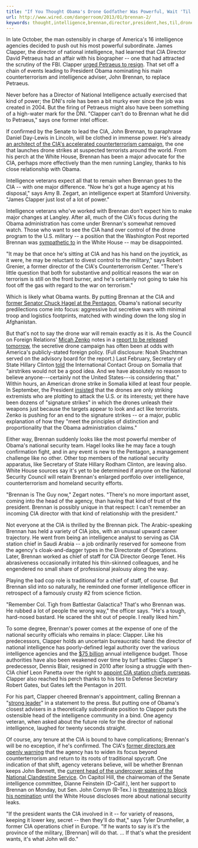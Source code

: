```yaml
---
title: "If You Thought Obama's Drone Godfather Was Powerful, Wait 'Til He's at the CIA"
url: http://www.wired.com/dangerroom/2013/01/brennan-2/
keywords: thought,intelligence,brennan,director,president,hes,til,drone,cia,national,security,powerful,obamas,john,wait,godfather,clapper
---
```

In late October, the man ostensibly in charge of America\'s 16 intelligence agencies decided to push out his most powerful subordinate. James Clapper, the director of national intelligence, had learned that CIA Director David Petraeus had an affair with his biographer -- one that had attracted the scrutiny of the FBI. Clapper [urged Petraeus to resign](https://www.wired.com/dangerroom/2012/11/fbi-allen/). That set off a chain of events leading to President Obama nominating his main counterterrorism and intelligence adviser, John Brennan, to replace Petraeus.

Never before has a Director of National Intelligence actually exercised that kind of power; the DNI\'s role has been a bit murky ever since the job was created in 2004. But the firing of Petraeus might also have been something of a high-water mark for the DNI. \"Clapper can\'t do to Brennan what he did to Petraeus,\" says one former intel officer.

If confirmed by the Senate to lead the CIA, John Brennan, to paraphrase Daniel Day-Lewis in Lincoln, will be clothed in immense power. He\'s already [an architect of the CIA\'s accelerated counterterrorism campaign](https://www.wired.com/dangerroom/2013/01/brennan-cia/), the one that launches drone strikes at suspected terrorists around the world. From his perch at the White House, Brennan has been a major advocate for the CIA, perhaps more effectively than the men running Langley, thanks to his close relationship with Obama.

Intelligence veterans expect all that to remain when Brennan goes to the CIA -- with one major difference. \"Now he\'s got a huge agency at his disposal,\" says Amy B. Zegart, an intelligence expert at Stamford University. \"James Clapper just lost of a lot of power.\"

Intelligence veterans who\'ve worked with Brennan don\'t expect him to make major changes at Langley. After all, much of the CIA\'s focus during the Obama administration has come under Brennan\'s somewhat removed watch. Those who want to see the CIA hand over control of the drone program to the U.S. military -- a position that the Washington Post reported Brennan was [sympathetic to](http://www.washingtonpost.com/world/national-security/cia-veteran-john-brennan-has-transformed-us-counterterrorism-policy/2012/10/24/318b8eec-1c7c-11e2-ad90-ba5920e56eb3_print.html) in the White House -- may be disappointed.

\"It may be that once he\'s sitting at CIA and has his hand on the joystick, as it were, he may be reluctant to divest control to the military,\" says Robert Grenier, a former director of the CIA\'s Counterterrorism Center. \"There\'s little question that both for substantive and political reasons the war on terrorism is still on the front burner, and he\'s certainly not going to take his foot off the gas with regard to the war on terrorism.\"

Which is likely what Obama wants. By putting Brennan at the CIA and [former Senator Chuck Hagel at the Pentagon](https://www.wired.com/dangerroom/2013/01/chuck-hagel-hawk/), Obama\'s national security predilections come into focus: aggressive but secretive wars with minimal troop and logistics footprints, matched with winding down the long slog in Afghanistan.

But that\'s not to say the drone war will remain exactly as it is. As the Council on Foreign Relations\' [Micah Zenko](http://www.cfr.org/experts/national-security-conflict-prevention/micah-zenko/b15139) notes in a [report to be released tomorrow](http://on.cfr.org/13gavzM), the secretive drone campaign has often been at odds with America\'s publicly-stated foreign policy. (Full disclosure: Noah Shachtman served on the advisory board for the report.) Last February, Secretary of State Hillary Clinton [told](http://www.state.gov/secretary/rm/2012/02/184577.htm) the International Contact Group on Somalia that \"airstrikes would not be a good idea. And we have absolutely no reason to believe anyone---certainly not the United States---is considering that.\" Within hours, an American drone strike in Somalia killed at least four people. In September, the President [insisted](https://www.wired.com/dangerroom/2012/09/obama-drone/) that the drones are only striking extremists who are plotting to attack the U.S. or its interests; yet there have been dozens of \"signature strikes\" in which the drones unleash their weapons just because the targets appear to look and act like terrorists. Zenko is pushing for an end to the signature strikes -- or a major, public explanation of how they \"meet the principles of distinction and proportionality that the Obama administration claims.\"

Either way, Brennan suddenly looks like the most powerful member of Obama\'s national security team. Hagel looks like he may face a tough confirmation fight, and in any event is new to the Pentagon, a management challenge like no other. Other top members of the national security apparatus, like Secretary of State Hillary Rodham Clinton, are leaving also. White House sources say it\'s yet to be determined if anyone on the National Security Council will retain Brennan\'s enlarged portfolio over intelligence, counterterrorism and homeland security efforts.

\"Brennan is The Guy now,\" Zegart notes. \"There\'s no more important asset, coming into the head of the agency, than having that kind of trust of the president. Brennan is possibly unique in that respect: I can\'t remember an incoming CIA director with that kind of relationship with the president.\"

Not everyone at the CIA is thrilled by the Brennan pick. The Arabic-speaking Brennan has held a variety of CIA jobs, with an unusual upward career trajectory. He went from being an intelligence analyst to serving as CIA station chief in Saudi Arabia -- a job ordinarily reserved for someone from the agency\'s cloak-and-dagger types in the Directorate of Operations. Later, Brennan worked as chief of staff for CIA Director George Tenet. His abrasiveness occasionally irritated his thin-skinned colleagues, and he engendered no small share of professional jealousy along the way.

Playing the bad cop role is traditional for a chief of staff, of course. But Brennan slid into so naturally, he reminded one former intelligence officer in retrospect of a famously crusty \#2 from science fiction.

\"Remember Col. Tigh from Battlestar Galactica? That\'s who Brennan was. He rubbed a lot of people the wrong way,\" the officer says. \"He\'s a tough, hard-nosed bastard. He scared the shit out of people. I really liked him.\"

To some degree, Brennan\'s power comes at the expense of one of the national security officials who remains in place: Clapper. Like his predecessors, Clapper holds an uncertain bureaucratic hand: the director of national intelligence has poorly-defined legal authority over the various intelligence agencies and the [\$75 billion](http://www.fas.org/irp/budget/index.html) annual intelligence budget. Those authorities have also been weakened over time by turf battles: Clapper\'s predecessor, Dennis Blair, resigned in 2010 after losing a struggle with then-CIA chief Leon Panetta over the right to [appoint CIA station chiefs overseas](http://www.msnbc.msn.com/id/37262599/ns/us_news-security/t/intelligence-director-dennis-blair-resigning/#.UOs5Y4njn5E). Clapper also reached his perch thanks to his ties to Defense Secretary Robert Gates, but Gates left the Pentagon in 2011.

For his part, Clapper cheered Brennan\'s appointment, calling Brennan a \"[strong leader](http://www.dni.gov/index.php/newsroom/press-releases/191-press-releases-2013/801-statement-by-dni-clapper-on-the-intent-to-nominate-john-o-brennan-to-be-the-cia-director)\" in a statement to the press. But putting one of Obama\'s closest advisers in a theoretically subordinate position to Clapper puts the ostensible head of the intelligence community in a bind. One agency veteran, when asked about the future role for the director of national intelligence, laughed for twenty seconds straight.

Of course, any tenure at the CIA is bound to have complications; Brennan\'s will be no exception, if he\'s confirmed. The CIA\'s [former directors are openly warning](https://www.wired.com/dangerroom/2012/11/post-petraeus-cia/) that the agency has to widen its focus beyond counterterrorism and return to its roots of traditional spycraft. One indication of that shift, agency veterans believe, will be whether Brennan keeps John Bennett, the [current head of the undercover spies of the National Clandestine Service](https://www.wired.com/dangerroom/2010/07/cia-drone-guy-becomes-new-top-spy/). On Capitol Hill, the chairwoman of the Senate intelligence committee, Dianne Feinstein (D-Calif.), lent her support to Brennan on Monday, but Sen. John Cornyn (R-Tex.) is [threatening to block his nomination](http://thehill.com/blogs/defcon-hill/operations/275979-sen-cornyn-threatens-to-block-brennans-nomination-as-cia-chief#.UOtKcWvno6M.twitter) until the White House discloses more about national security leaks.

\"If the president wants the CIA involved in it -- for variety of reasons, keeping it lower key, secret -- then they\'ll do that,\" says Tyler Drumheller, a former CIA operations chief in Europe. \"If he wants to say is it\'s the province of the military, \[Brennan\] will do that. \... If that\'s what the president wants, it\'s what John will do.\"
